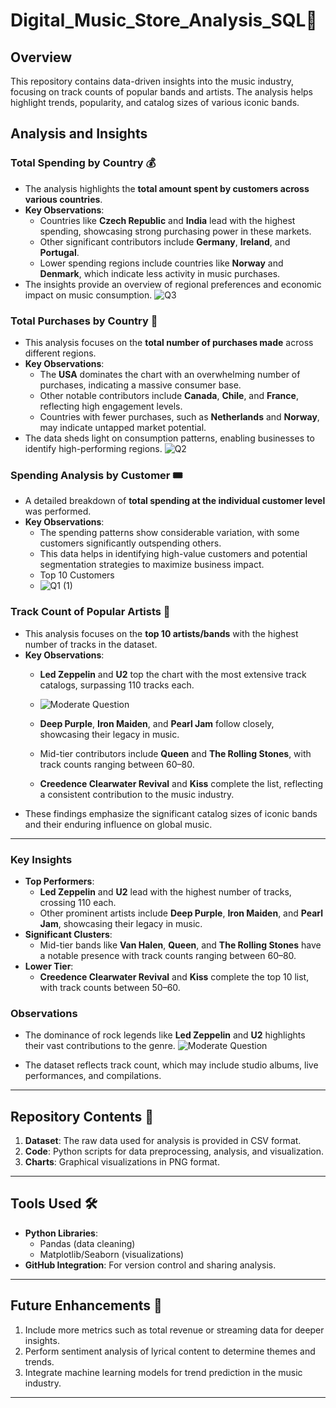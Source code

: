 # Digital_Music_Store_Analysis_SQL🎵


## Overview  
This repository contains data-driven insights into the music industry, focusing on track counts of popular bands and artists. The analysis helps highlight trends, popularity, and catalog sizes of various iconic bands.  

## Analysis and Insights  

### Total Spending by Country 💰  
- The analysis highlights the **total amount spent by customers across various countries**.  
- **Key Observations**:  
   - Countries like **Czech Republic** and **India** lead with the highest spending, showcasing strong purchasing power in these markets.  
   - Other significant contributors include **Germany**, **Ireland**, and **Portugal**.  
   - Lower spending regions include countries like **Norway** and **Denmark**, which indicate less activity in music purchases.  
- The insights provide an overview of regional preferences and economic impact on music consumption.
![Q3](https://github.com/user-attachments/assets/4ad2d072-cd05-4baa-a1c0-173868774f68)


### Total Purchases by Country 🛒  
- This analysis focuses on the **total number of purchases made** across different regions.  
- **Key Observations**:  
   - The **USA** dominates the chart with an overwhelming number of purchases, indicating a massive consumer base.  
   - Other notable contributors include **Canada**, **Chile**, and **France**, reflecting high engagement levels.  
   - Countries with fewer purchases, such as **Netherlands** and **Norway**, may indicate untapped market potential.  
- The data sheds light on consumption patterns, enabling businesses to identify high-performing regions.
![Q2](https://github.com/user-attachments/assets/8f607aef-2469-4c9c-b8d2-dbe40eb20a72)


### Spending Analysis by Customer 🎟️  
- A detailed breakdown of **total spending at the individual customer level** was performed.  
- **Key Observations**:  
   - The spending patterns show considerable variation, with some customers significantly outspending others.  
   - This data helps in identifying high-value customers and potential segmentation strategies to maximize business impact.
   - Top 10 Customers
   - ![Q1 (1)](https://github.com/user-attachments/assets/5a1e8757-11ae-434f-8d24-5f8541274b3d)



### Track Count of Popular Artists 🎸  
- This analysis focuses on the **top 10 artists/bands** with the highest number of tracks in the dataset.  
- **Key Observations**:  
   - **Led Zeppelin** and **U2** top the chart with the most extensive track catalogs, surpassing 110 tracks each.
   -  ![Moderate Question](https://github.com/user-attachments/assets/ceb80bc6-dfce-4119-8da9-3a50720c4c02)

   - **Deep Purple**, **Iron Maiden**, and **Pearl Jam** follow closely, showcasing their legacy in music.  
   - Mid-tier contributors include **Queen** and **The Rolling Stones**, with track counts ranging between 60–80.  
   - **Creedence Clearwater Revival** and **Kiss** complete the list, reflecting a consistent contribution to the music industry.  
- These findings emphasize the significant catalog sizes of iconic bands and their enduring influence on global music.

---

### Key Insights  
- **Top Performers**:  
   - **Led Zeppelin** and **U2** lead with the highest number of tracks, crossing 110 each.  
   - Other prominent artists include **Deep Purple**, **Iron Maiden**, and **Pearl Jam**, showcasing their legacy in music.  
- **Significant Clusters**:  
   - Mid-tier bands like **Van Halen**, **Queen**, and **The Rolling Stones** have a notable presence with track counts ranging between 60–80.  
- **Lower Tier**:  
   - **Creedence Clearwater Revival** and **Kiss** complete the top 10 list, with track counts between 50–60.  

### Observations  
- The dominance of rock legends like **Led Zeppelin** and **U2** highlights their vast contributions to the genre.
![Moderate Question](https://github.com/user-attachments/assets/83c74254-1ac6-4668-bcb4-23d62b78b7f9)

- The dataset reflects track count, which may include studio albums, live performances, and compilations.  

---

## Repository Contents 📂  
1. **Dataset**: The raw data used for analysis is provided in CSV format.  
2. **Code**: Python scripts for data preprocessing, analysis, and visualization.  
3. **Charts**: Graphical visualizations in PNG format.  

---

## Tools Used 🛠️  
- **Python Libraries**:  
   - Pandas (data cleaning)  
   - Matplotlib/Seaborn (visualizations)  
- **GitHub Integration**: For version control and sharing analysis.  

---

## Future Enhancements 🌟  
1. Include more metrics such as total revenue or streaming data for deeper insights.  
2. Perform sentiment analysis of lyrical content to determine themes and trends.  
3. Integrate machine learning models for trend prediction in the music industry.  

---


